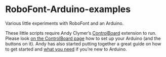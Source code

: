 # RoboFont-Arduino-examples
Various little experiments with RoboFont and an Arduino.

These little scripts require Andy Clymer’s [ControlBoard](https://github.com/andyclymer/ControlBoard) extension to run. 
Please look [on the ControlBoard page](https://github.com/andyclymer/ControlBoard) how to set up your Arduino (and the buttons on it). 
Andy has also started putting together a great guide on how to get started and [what you need](https://github.com/andyclymer/ControlBoard/wiki/Shopping-List) if you’re new to Arduino.


